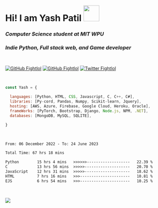 # Hi! I am Yash Patil  <img src="https://media0.giphy.com/media/Y2ga690q1esYpcHPas/giphy.gif?cid=ecf05e474j950tg773tiertqmmgtzynpt7i0ewx9fac3rrm6&rid=giphy.gif&ct=s" width="50"> 

<!-- [![Typing SVG](https://readme-typing-svg.herokuapp.com?font=Fira+Code&pause=1000&width=435&lines=Python+developer;Game+developer;Full+stack+web;Human.)](https://git.io/typing-svg)-->


<!-- <img align='right' src="https://64.media.tumblr.com/2d0af9c90d1b1107313cc20bda01548a/tumblr_outwxnanpp1u79o2lo1_1280.gif" width="300">
-->

### <i>Computer Science student at <a src="https://mitwpu.edu.in">MIT WPU</a></i>

### <i>Indie Python, Full stack web, and Game developer</i> 

<br>

[![GitHub Fightlol](https://img.shields.io/github/followers/FightlolYes?style=social)](https://github.com/FightlolYes)
[![GitHub Fightlol](https://img.shields.io/github/stars/FightlolYes?style=social)](https://github.com/FightlolYes)
[![Twitter Fightlol](https://img.shields.io/twitter/url?style=social&url=https%3A%2F%2Ftwitter.com%2FFightlolYes)](https://twitter.com/FightlolYes)


<br>

```javascript
const Yash = {

  languages: [Python, HTML, CSS, Javascript, C, C++, C#],
  libraries: [Py-cord, Pandas, Numpy, Scikit-learn, Jquery],
  hosting: [AWS, Azure, Firebase, Google Cloud, Heroku, Oracle],
  frameWorks: [PyTorch, Bootstrap, Django, Node.js, NPM, .NET],
  databases: [MongoDB, MySQL, SQLITE],

}
```

<br>

<!--START_SECTION:waka-->

```txt
From: 06 December 2022 - To: 24 June 2023

Total Time: 67 hrs 18 mins

Python        15 hrs 4 mins   >>>>>>-------------------   22.39 %
C             13 hrs 56 mins  >>>>>--------------------   20.70 %
JavaScript    12 hrs 31 mins  >>>>>--------------------   18.62 %
HTML          7 hrs 16 mins   >>>----------------------   10.81 %
EJS           6 hrs 54 mins   >>>----------------------   10.25 %
```

<!--END_SECTION:waka-->

<br>

[![](https://visitcount.itsvg.in/api?id=FightlolYes&label=Profile%20Views&color=0&pretty=false)](https://visitcount.itsvg.in)
